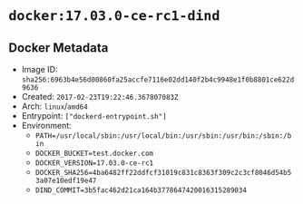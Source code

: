 # `docker:17.03.0-ce-rc1-dind`

## Docker Metadata

- Image ID: `sha256:6963b4e56d00860fa25accfe7116e02dd140f2b4c9948e1f0b8801ce622d9636`
- Created: `2017-02-23T19:22:46.367807083Z`
- Arch: `linux`/`amd64`
- Entrypoint: `["dockerd-entrypoint.sh"]`
- Environment:
  - `PATH=/usr/local/sbin:/usr/local/bin:/usr/sbin:/usr/bin:/sbin:/bin`
  - `DOCKER_BUCKET=test.docker.com`
  - `DOCKER_VERSION=17.03.0-ce-rc1`
  - `DOCKER_SHA256=4ba6482ff22ddfcf31019c831c8363f309c2c3cf8046d54b53a07e10edf19e47`
  - `DIND_COMMIT=3b5fac462d21ca164b3778647420016315289034`
